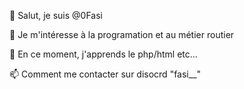 👋 Salut, je suis @0Fasi

👀 Je m'intéresse à la programation et au métier routier

🌱 En ce moment, j'apprends le php/html etc...

📫 Comment me contacter sur disocrd "fasi__"
<!---
0Fasi/0Fasi is a ✨ special ✨ repository because its `README.md` (this file) appears on your GitHub profile.
You can click the Preview link to take a look at your changes.
--->
